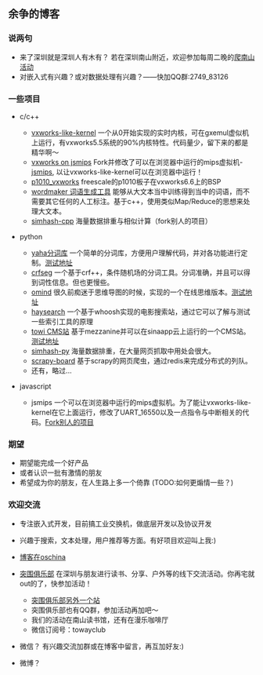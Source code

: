 ## 余争的博客

### 说两句
* 来了深圳就是深圳人有木有？ 若在深圳南山附近，欢迎参加每周二晚的[爬南山活动](http://www.douban.com/event/20803091)
* 对嵌入式有兴趣？或对数据处理有兴趣？——快加QQ群:2749_83126

### 一些项目
* c/c++

  * [vxworks-like-kernel](https://github.com/jannson/vxworks-like-kernel)
  一个从0开始实现的实时内核，可在gxemul虚似机上运行，有vxworks5.5系统的90%内核特性。代码量少，留下来的都是精华啊～
  * [vxworks on jsmips](http://jannson.github.io/vxworks)
  Fork并修改了可以在浏览器中运行的mips虚拟机-[jsmips](https://github.com/jannson/jsmips), 以让vxworks-like-kernel可以在浏览器中运行！
  * [p1010_vxworks](https://github.com/jannson/p1010_vxworks)
  freescale的p1010板子在vxworks6.6上的BSP
  * [wordmaker 词语生成工具](https://github.com/jannson/wordmaker)
  能够从大文本当中训练得到当中的词语，而不需要其它任何的人工标注。基于c++，使用类似Map/Reduce的思想来处理大文本。
  * [simhash-cpp](https://github.com/jannson/simhash-cpp)
  海量数据排重与相似计算（fork别人的项目）

* python
  
  * [yaha分词库](https://github.com/jannson/yaha)
  一个简单的分词库，方便用户理解代码，并对各功能进行定制。[测试地址](http://yaha.sinaapp.com/)
  * [crfseg](https://github.com/jannson/crfseg)
  一个基于crf++，条件随机场的分词工具。分词准确，并且可以得到词性信息。但也更慢些。
  * [omind](https://github.com/jannson/omind)
  很久前痴迷于思维导图的时候，实现的一个在线思维版本。[测试地址](http://omind.sinaapp.com)
  * [haysearch](https://github.com/jannson/haysearch)
  一个基于whoosh实现的电影搜索站，通过它可以了解与测试一些索引工具的原理
  * [towi CMS站](https://github.com/jannson/towi)
  基于mezzanine并可以在sinaapp云上运行的一个CMS站。[测试地址](http://towi.sinaapp.com)
  * [simhash-py](https://github.com/jannson/simhash-py)
  海量数据排重，在大量网页抓取中用处会很大。
  * [scrapy-board](https://github.com/jannson/scrapy-board)
  基于scrapy的网页爬虫，通过redis来完成分布式的列队。
  * 还有，略过...

* javascript

  * jsmips
  一个可以在浏览器中运行的mips虚拟机。为了能让vxworks-like-kernel在它上面运行，修改了UART_16550以及一点指令与中断相关的代码。[Fork别人的项目](https://github.com/isuru-c-p/jsmips)

### 期望
* 期望能完成一个好产品
* 或者认识一批有激情的朋友
* 希望成为你的朋友，在人生路上多一个倚靠 (TODO:如何更煽情一些？)

### 欢迎交流
* 专注嵌入式开发，目前搞工业交换机，做底层开发以及协议开发
* 兴趣于搜索，文本处理，用户推荐等方面。有好项目欢迎叫上我:)
* [博客在oschina](http://my.oschina.net/dancing/blog)
* [突围俱乐部](http://blog.sina.com.cn/towayclub) 在深圳与朋友进行读书、分享、户外等的线下交流活动。你再宅就out的了，快参加活动！

  * [突围俱乐部另外一个站](http://www.toway.me)
  * 突围俱乐部也有QQ群，参加活动再加吧～
  * 我们的活动在南山读书馆，还有在漫乐咖啡厅
  * 微信订阅号：towayclub

* 微信？ 有兴趣交流加群或在博客中留言，再互加好友:)
* 微博？
